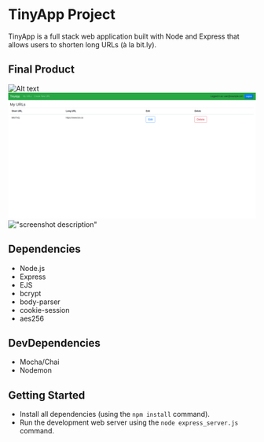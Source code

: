 # TinyApp Project

TinyApp is a full stack web application built with Node and Express that allows users to shorten long URLs (à la bit.ly).

## Final Product
![Alt text](/relative/path/to/img.jpg?raw=true "Optional Title")
![Test](docs/urls.png)
!["screenshot description"](#)

## Dependencies

- Node.js
- Express
- EJS
- bcrypt
- body-parser
- cookie-session
- aes256

## DevDependencies

- Mocha/Chai
- Nodemon

## Getting Started

- Install all dependencies (using the `npm install` command).
- Run the development web server using the `node express_server.js` command.
